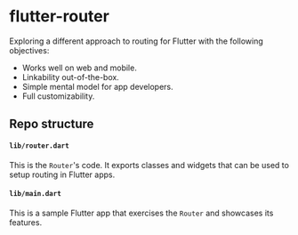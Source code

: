 # flutter-router

Exploring a different approach to routing for Flutter with the following objectives:

* Works well on web and mobile.
* Linkability out-of-the-box.
* Simple mental model for app developers.
* Full customizability.

## Repo structure

#### `lib/router.dart`

This is the `Router`'s code. It exports classes and widgets that can be used to setup routing in Flutter apps.

#### `lib/main.dart`

This is a sample Flutter app that exercises the `Router` and showcases its features.
